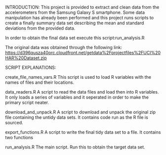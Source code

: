 INTRODUCTION:
This project is provided to extract and clean data from the accelerometers from the Samsung Galaxy S smartphone. Some data manipulation has already been performed and this project runs scripts to create a finally summary data set describing the mean and standard deviations from the provided data.

In order to obtain the final data set execute this script:run_analysis.R

The original data was obtained through the following link:
https://d396qusza40orc.cloudfront.net/getdata%2Fprojectfiles%2FUCI%20HAR%20Dataset.zip 

SCRIPT EXPLANATIONS:

create_file_names_vars.R
  This script is used to load R variables with the names of files and their locations.
  
data_readers.R
  A script to read the data files and load then into R variables. It only loads a series of variables and it seperated in order to make the primary script neater.
  
download_and_unpack.R
  A script to download and unpack the original zip file containing the untidy data sets. It contains code run as the R file is sourced.
  
export_functions.R
  A script to write the final tidy data set to a file. It contains two functions 
  
run_analysis.R
  The main script. Run this to obtain the target data set.